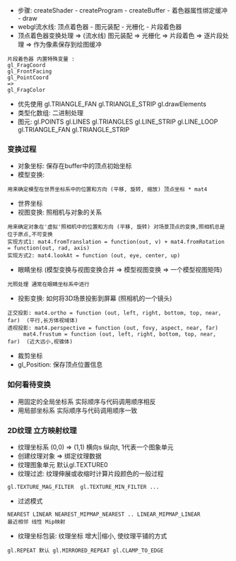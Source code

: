 - 步骤: createShader - createProgram - createBuffer - 着色器属性绑定缓冲 - draw
- webgl流水线: 顶点着色器 - 图元装配 - 光栅化 - 片段着色器
- 顶点着色器变换处理 => (流水线) 图元装配 => 光栅化 => 片段着色 => 逐片段处理 => 作为像素保存到绘图缓冲

```
片段着色器 内置特殊变量 :
gl_FragCoord
gl_FrontFacing
gl_PointCoord
=>
gl_FragColor
```

- 优先使用 gl.TRIANGLE_FAN gl.TRIANGLE_STRIP gl.drawElements
- 类型化数组: 二进制处理
- 图元: gl.POINTS gl.LINES gl.TRIANGLES gl.LINE_STRIP gl.LINE_LOOP gl.TRIANGLE_FAN gl.TRIANGLE_STRIP

### 变换过程
- 对象坐标: 保存在buffer中的顶点初始坐标
- 模型变换:
```
用来确定模型在世界坐标系中的位置和方向 (平移, 旋转, 缩放) 顶点坐标 * mat4
```
- 世界坐标
- 视图变换: 照相机与对象的关系
```
用来确定对象在'虚拟'照相机中的位置和方向 (平移, 旋转) 对场景顶点的变换,照相机总是位于原点,不可变换
实现方式1: mat4.fromTranslation = function(out, v) + mat4.fromRotation = function(out, rad, axis)
实现方式2: mat4.lookAt = function (out, eye, center, up)
```
- 眼睛坐标 (模型变换与视图变换合并 => 模型视图变换 => 一个模型视图矩阵)
```
光照处理 通常在眼睛坐标系中进行
```
- 投影变换: 如何将3D场景投影到屏幕 (照相机的一个镜头)
```
正交投影: mat4.ortho = function (out, left, right, bottom, top, near, far)  (平行,长方体视域体)
透视投影: mat4.perspective = function (out, fovy, aspect, near, far)
     mat4.frustum = function (out, left, right, bottom, top, near, far)  (近大远小,视锥体)
```
- 裁剪坐标
- gl_Position: 保存顶点位置信息

### 如何看待变换
- 用固定的全局坐标系 实际顺序与代码调用顺序相反
- 用局部坐标系 实际顺序与代码调用顺序一致

### 2D纹理 立方映射纹理
- 纹理坐标系 (0,0) => (1,1) 横向s 纵向t, 1代表一个图象单元
- 创建纹理对象 => 绑定纹理数据
- 纹理图象单元 默认gl.TEXTURE0
- 纹理过滤: 纹理伸展或收缩时计算片段颜色的一般过程
 ```
 gl.TEXTURE_MAG_FILTER  gl.TEXTURE_MIN_FILTER ...
 ```
- 过滤模式
```
NEAREST LINEAR NEAREST_MIPMAP_NEAREST .. LINEAR_MIPMAP_LINEAR
最近相邻 线性 Mip映射
```
- 纹理坐标包装: 纹理坐标 增大||缩小, 使纹理平铺的方式
```
gl.REPEAT 默认 gl.MIRRORED_REPEAT gl.CLAMP_TO_EDGE
```